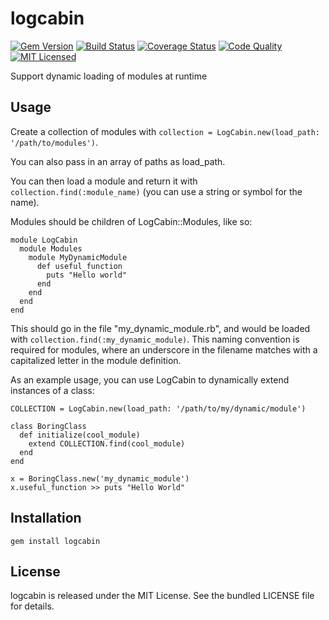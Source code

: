 logcabin
=========

[![Gem Version](https://img.shields.io/gem/v/logcabin.svg)](https://rubygems.org/gems/logcabin)
[![Build Status](https://img.shields.io/travis/com/akerl/logcabin.svg)](https://travis-ci.com/akerl/logcabin)
[![Coverage Status](https://img.shields.io/codecov/c/github/akerl/logcabin.svg)](https://codecov.io/github/akerl/logcabin)
[![Code Quality](https://img.shields.io/codacy/d1bda1c1e77f4f65b600ba93300ca22d.svg)](https://www.codacy.com/app/akerl/logcabin)
[![MIT Licensed](https://img.shields.io/badge/license-MIT-green.svg)](https://tldrlegal.com/license/mit-license)

Support dynamic loading of modules at runtime

## Usage

Create a collection of modules with `collection = LogCabin.new(load_path: '/path/to/modules')`.

You can also pass in an array of paths as load_path.

You can then load a module and return it with `collection.find(:module_name)` (you can use a string or symbol for the name).

Modules should be children of LogCabin::Modules, like so:

```
module LogCabin
  module Modules
    module MyDynamicModule
      def useful_function
        puts "Hello world"
      end
    end
  end
end
```

This should go in the file "my_dynamic_module.rb", and would be loaded with `collection.find(:my_dynamic_module)`. This naming convention is required for modules, where an underscore in the filename matches with a capitalized letter in the module definition.

As an example usage, you can use LogCabin to dynamically extend instances of a class:

```
COLLECTION = LogCabin.new(load_path: '/path/to/my/dynamic/module')

class BoringClass
  def initialize(cool_module)
    extend COLLECTION.find(cool_module)
  end
end

x = BoringClass.new('my_dynamic_module')
x.useful_function >> puts "Hello World"
```

## Installation

    gem install logcabin

## License

logcabin is released under the MIT License. See the bundled LICENSE file for details.

